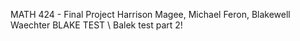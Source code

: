 MATH 424 - Final Project
Harrison Magee, Michael Feron, Blakewell Waechter
BLAKE TEST \\
Balek test part 2!
